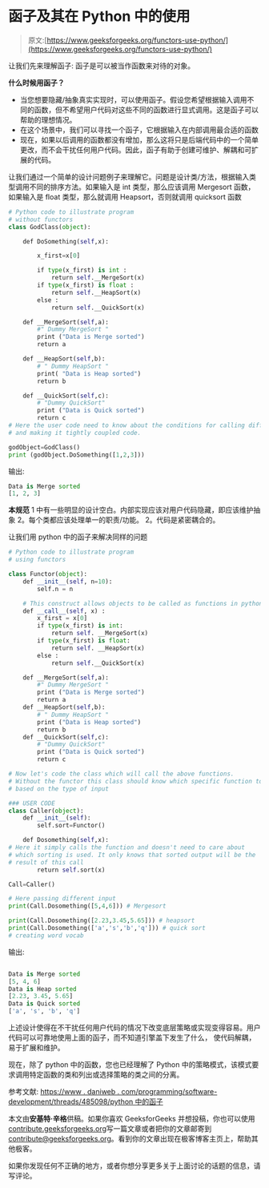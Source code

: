 # 函子及其在 Python 中的使用

> 原文:[https://www.geeksforgeeks.org/functors-use-python/](https://www.geeksforgeeks.org/functors-use-python/)

让我们先来理解函子:
函子是可以被当作函数来对待的对象。

**什么时候用函子？**

*   当您想要隐藏/抽象真实实现时，可以使用函子。假设您希望根据输入调用不同的函数，但不希望用户代码对这些不同的函数进行显式调用。这是函子可以帮助的理想情况。
*   在这个场景中，我们可以寻找一个函子，它根据输入在内部调用最合适的函数
*   现在，如果以后调用的函数都没有增加，那么这将只是后端代码中的一个简单更改，而不会干扰任何用户代码。因此，函子有助于创建可维护、解耦和可扩展的代码。

让我们通过一个简单的设计问题例子来理解它。问题是设计类/方法，根据输入类型调用不同的排序方法。如果输入是 int 类型，那么应该调用 Mergesort 函数，如果输入是 float 类型，那么就调用 Heapsort，否则就调用 quicksort 函数

```py
# Python code to illustrate program 
# without functors 
class GodClass(object): 

    def DoSomething(self,x): 

        x_first=x[0] 

        if type(x_first) is int : 
            return self.__MergeSort(x) 
        if type(x_first) is float : 
            return self.__HeapSort(x) 
        else : 
            return self.__QuickSort(x) 

    def __MergeSort(self,a): 
        #" Dummy MergeSort " 
        print ("Data is Merge sorted")
        return a 

    def __HeapSort(self,b): 
        # " Dummy HeapSort " 
        print( "Data is Heap sorted")
        return b

    def __QuickSort(self,c): 
        # "Dummy QuickSort" 
        print ("Data is Quick sorted")
        return c 
# Here the user code need to know about the conditions for calling different strategy 
# and making it tightly coupled code. 

godObject=GodClass() 
print (godObject.DoSomething([1,2,3])) 
```

输出:

```py
Data is Merge sorted
[1, 2, 3]

```

**本规范**
1 中有一些明显的设计空白。内部实现应该对用户代码隐藏，即应该维护抽象
2。每个类都应该处理单一的职责/功能。
2。代码是紧密耦合的。

让我们用 python 中的函子来解决同样的问题

```py
# Python code to illustrate program 
# using functors 

class Functor(object): 
    def __init__(self, n=10): 
        self.n = n 

    # This construct allows objects to be called as functions in python 
    def __call__(self, x) : 
        x_first = x[0] 
        if type(x_first) is int: 
            return self. __MergeSort(x) 
        if type(x_first) is float: 
            return self. __HeapSort(x) 
        else : 
            return self.__QuickSort(x) 

    def __MergeSort(self,a): 
        #" Dummy MergeSort " 
        print ("Data is Merge sorted")
        return a 
    def __HeapSort(self,b): 
        # " Dummy HeapSort " 
        print ("Data is Heap sorted")
        return b 
    def __QuickSort(self,c): 
        # "Dummy QuickSort" 
        print ("Data is Quick sorted")
        return c 

# Now let's code the class which will call the above functions. 
# Without the functor this class should know which specific function to be called 
# based on the type of input 

### USER CODE 
class Caller(object): 
    def __init__(self): 
        self.sort=Functor() 

    def Dosomething(self,x): 
# Here it simply calls the function and doesn't need to care about 
# which sorting is used. It only knows that sorted output will be the 
# result of this call 
        return self.sort(x) 

Call=Caller() 

# Here passing different input 
print(Call.Dosomething([5,4,6])) # Mergesort 

print(Call.Dosomething([2.23,3.45,5.65])) # heapsort 
print(Call.Dosomething(['a','s','b','q'])) # quick sort 
# creating word vocab 
```

输出:

```py

Data is Merge sorted
[5, 4, 6]
Data is Heap sorted
[2.23, 3.45, 5.65]
Data is Quick sorted
['a', 's', 'b', 'q']

```

上述设计使得在不干扰任何用户代码的情况下改变底层策略或实现变得容易。用户代码可以可靠地使用上面的函子，而不知道引擎盖下发生了什么，
使代码解耦，易于扩展和维护。

现在，除了 python 中的函数，您也已经理解了 Python 中的策略模式，该模式要求调用特定函数的类和列出或选择策略的类之间的分离。

参考文献:
[https://www . daniweb . com/programming/software-development/threads/485098/python 中的函子](https://www.daniweb.com/programming/software-development/threads/485098/functors-in-python)

本文由**安基特·辛格**供稿。如果你喜欢 GeeksforGeeks 并想投稿，你也可以使用[contribute.geeksforgeeks.org](http://www.contribute.geeksforgeeks.org)写一篇文章或者把你的文章邮寄到 contribute@geeksforgeeks.org。看到你的文章出现在极客博客主页上，帮助其他极客。

如果你发现任何不正确的地方，或者你想分享更多关于上面讨论的话题的信息，请写评论。